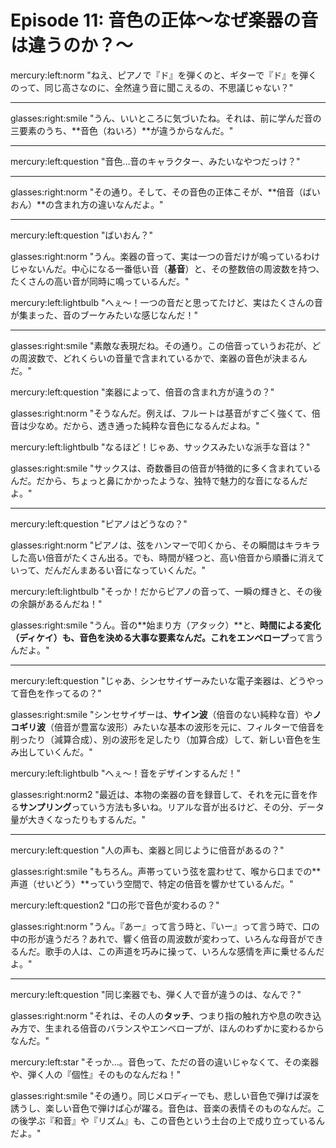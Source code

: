 # Episode 11: 音色の正体〜なぜ楽器の音は違うのか？〜

mercury:left:norm "ねえ、ピアノで『ド』を弾くのと、ギターで『ド』を弾くのって、同じ高さなのに、全然違う音に聞こえるの、不思議じゃない？"

---

glasses:right:smile "うん、いいところに気づいたね。それは、前に学んだ音の三要素のうち、**音色（ねいろ）**が違うからなんだ。"

---

mercury:left:question "音色…音のキャラクター、みたいなやつだっけ？"

---

glasses:right:norm "その通り。そして、その音色の正体こそが、**倍音（ばいおん）**の含まれ方の違いなんだよ。"

---

mercury:left:question "ばいおん？"

glasses:right:norm "うん。楽器の音って、実は一つの音だけが鳴っているわけじゃないんだ。中心になる一番低い音（**基音**）と、その整数倍の周波数を持つ、たくさんの高い音が同時に鳴っているんだ。"

mercury:left:lightbulb "へぇ〜！一つの音だと思ってたけど、実はたくさんの音が集まった、音のブーケみたいな感じなんだ！"

---

glasses:right:smile "素敵な表現だね。その通り。この倍音っていうお花が、どの周波数で、どれくらいの音量で含まれているかで、楽器の音色が決まるんだ。"

mercury:left:question "楽器によって、倍音の含まれ方が違うの？"

glasses:right:norm "そうなんだ。例えば、フルートは基音がすごく強くて、倍音は少なめ。だから、透き通った純粋な音色になるんだよね。"

mercury:left:lightbulb "なるほど！じゃあ、サックスみたいな派手な音は？"

glasses:right:smile "サックスは、奇数番目の倍音が特徴的に多く含まれているんだ。だから、ちょっと鼻にかかったような、独特で魅力的な音になるんだよ。"

---

mercury:left:question "ピアノはどうなの？"

glasses:right:norm "ピアノは、弦をハンマーで叩くから、その瞬間はキラキラした高い倍音がたくさん出る。でも、時間が経つと、高い倍音から順番に消えていって、だんだんまあるい音になっていくんだ。"

mercury:left:lightbulb "そっか！だからピアノの音って、一瞬の輝きと、その後の余韻があるんだね！"

glasses:right:smile "うん。音の**始まり方（アタック）**と、**時間による変化（ディケイ）**も、音色を決める大事な要素なんだ。これを**エンベロープ**って言うんだよ。"

---

mercury:left:question "じゃあ、シンセサイザーみたいな電子楽器は、どうやって音色を作ってるの？"

glasses:right:smile "シンセサイザーは、**サイン波**（倍音のない純粋な音）や**ノコギリ波**（倍音が豊富な波形）みたいな基本の波形を元に、フィルターで倍音を削ったり（減算合成）、別の波形を足したり（加算合成）して、新しい音色を生み出していくんだ。"

mercury:left:lightbulb "へぇ〜！音をデザインするんだ！"

glasses:right:norm2 "最近は、本物の楽器の音を録音して、それを元に音を作る**サンプリング**っていう方法も多いね。リアルな音が出るけど、その分、データ量が大きくなったりもするんだ。"

---

mercury:left:question "人の声も、楽器と同じように倍音があるの？"

glasses:right:smile "もちろん。声帯っていう弦を震わせて、喉から口までの**声道（せいどう）**っていう空間で、特定の倍音を響かせているんだ。"

mercury:left:question2 "口の形で音色が変わるの？"

glasses:right:norm "うん。『あー』って言う時と、『いー』って言う時で、口の中の形が違うだろ？あれで、響く倍音の周波数が変わって、いろんな母音ができるんだ。歌手の人は、この声道を巧みに操って、いろんな感情を声に乗せるんだよ。"

---

mercury:left:question "同じ楽器でも、弾く人で音が違うのは、なんで？"

glasses:right:norm "それは、その人の**タッチ**、つまり指の触れ方や息の吹き込み方で、生まれる倍音のバランスやエンベロープが、ほんのわずかに変わるからなんだ。"

mercury:left:star "そっか…。音色って、ただの音の違いじゃなくて、その楽器や、弾く人の『個性』そのものなんだね！"

glasses:right:smile "その通り。同じメロディーでも、悲しい音色で弾けば涙を誘うし、楽しい音色で弾けば心が躍る。音色は、音楽の表情そのものなんだ。この後学ぶ『和音』や『リズム』も、この音色という土台の上で成り立っているんだよ。"
